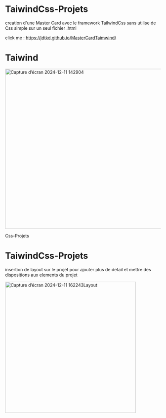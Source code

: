 ﻿# TaiwindCss-Projets
 creation d'une Master Card avec  le framework TailwindCss sans utilise de Css simple sur un seul fichier .html
 
click me : https://jdtkd.github.io/MasterCardTaimwind/

 

 
# Taiwind

<img width="516" alt="Capture d’écran 2024-12-11 142904" src="https://github.com/user-attachments/assets/1e836930-74f6-4dcf-b5e2-b7462027a202" />


Css-Projets
# TaiwindCss-Projets
 insertion de layout sur le projet pour ajouter plus de detail et mettre des dispositions aux elements du projet
 
 <img width="423" alt="Capture d’écran 2024-12-11 162243Layout" src="https://github.com/user-attachments/assets/8525bcc4-d32e-421f-8a5d-0244e6d01fb0" />
